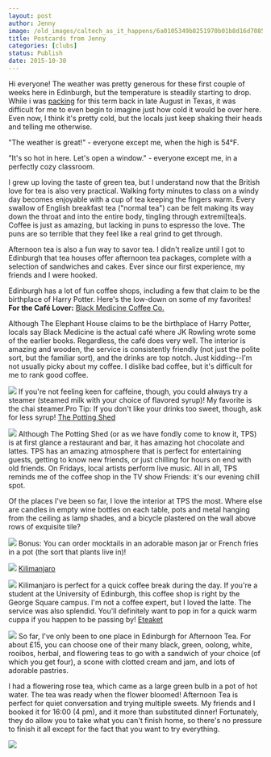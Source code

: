 ```yaml
---
layout: post
author: Jenny
image: /old_images/caltech_as_it_happens/6a0105349b8251970b01b8d16d7085970c.jpg
title: Postcards from Jenny
categories: [clubs]
status: Publish
date: 2015-10-30
---
```


Hi everyone!
The weather was pretty generous for these first couple of weeks here in Edinburgh, but the temperature is steadily starting to drop. While i was [packing](https://caltech.typepad.com/caltech_as_it_happens/2015/09/final-the-post-where-im-about-to-become-a-pretentious-study-abroad-kid.html) for this term back in late August in Texas, it was difficult for me to even begin to imagine just how cold it would be over here. Even now, I think it's pretty cold, but the locals just keep shaking their heads and telling me otherwise.

"The weather is great!" - everyone except me, when the high is 54°F.

"It's so hot in here. Let's open a window." - everyone except me, in a perfectly cozy classroom.

I grew up loving the taste of green tea, but I understand now that the British love for tea is also very practical. Walking forty minutes to class on a windy day becomes enjoyable with a cup of tea keeping the fingers warm. Every swallow of English breakfast tea ("normal tea") can be felt making its way down the throat and into the entire body, tingling through extremi[tea]s. Coffee is just as amazing, but lacking in puns to espresso the love. The puns are so terrible that they feel like a real grind to get through.

Afternoon tea is also a fun way to savor tea. I didn't realize until I got to Edinburgh that tea houses offer afternoon tea packages, complete with a selection of sandwiches and cakes. Ever since our first experience, my friends and I were hooked.

Edinburgh has a lot of fun coffee shops, including a few that claim to be the birthplace of Harry Potter. Here's the low-down on some of my favorites!
**For the Café Lover:**
[Black Medicine Coffee Co.](https://www.blackmed.co.uk/)

Although The Elephant House claims to be the birthplace of Harry Potter, locals say Black Medicine is the actual café where JK Rowling wrote some of the earlier books. Regardless, the café does very well. The interior is amazing and wooden, the service is consistently friendly (not just the polite sort, but the familiar sort), and the drinks are top notch. Just kidding--I'm not usually picky about my coffee. I dislike bad coffee, but it's difficult for me to rank good coffee.


![](/old_images/caltech_as_it_happens/6a0105349b8251970b01b7c7e316f5970b.jpg)
If you're not feeling keen for caffeine, though, you could always try a steamer (steamed milk with your choice of flavored syrup)! My favorite is the chai steamer.Pro Tip: If you don't like your drinks too sweet, though, ask for less syrup!
[The Potting Shed](https://www.thepottingshededinburgh.co.uk/)


![](/old_images/6a0105349b8251970b01b8d16cdffc970c-500wi.jpg)
Although The Potting Shed (or as we have fondly come to know it, TPS) is at first glance a restaurant and bar, it has amazing hot chocolate and lattes. TPS has an amazing atmosphere that is perfect for entertaining guests, getting to know new friends, or just chilling for hours on end with old friends. On Fridays, local artists perform live music. All in all, TPS reminds me of the coffee shop in the TV show Friends: it's our evening chill spot.

Of the places I've been so far, I love the interior at TPS the most. Where else are candles in empty wine bottles on each table, pots and metal hanging from the ceiling as lamp shades, and a bicycle plastered on the wall above rows of exquisite tile?


![](/old_images/6a0105349b8251970b01b7c7e3123c970b-500wi.jpg)
Bonus: You can order mocktails in an adorable mason jar or French fries in a pot (the sort that plants live in)!


![](/old_images/caltech_as_it_happens/6a0105349b8251970b01b7c7e31216970b.png)
[Kilimanjaro](https://edinburghcoffeelovers.blogspot.co.uk/2015/02/kilimanjaro.html)


![](/old_images/6a0105349b8251970b01b7c7e31233970b-500wi.jpg)
Kilimanjaro is perfect for a quick coffee break during the day. If you're a student at the University of Edinburgh, this coffee shop is right by the George Square campus. I'm not a coffee expert, but I loved the latte. The service was also splendid. You'll definitely want to pop in for a quick warm cuppa if you happen to be passing by!
[Eteaket](https://www.eteaket.co.uk/tea-room-afternoon-tea-edinburgh/menus/)


![](/old_images/caltech_as_it_happens/6a0105349b8251970b01bb0886e9d5970d.jpg)
So far, I've only been to one place in Edinburgh for Afternoon Tea. For about £15, you can choose one of their many black, green, oolong, white, rooibos, herbal, and flowering teas to go with a sandwich of your choice (of which you get four), a scone with clotted cream and jam, and lots of adorable pastries.

I had a flowering rose tea, which came as a large green bulb in a pot of hot water. The tea was ready when the flower bloomed!
Afternoon Tea is perfect for quiet conversation and trying multiple sweets. My friends and I booked it for 16:00 (4 pm), and it more than substituted dinner! Fortunately, they do allow you to take what you can't finish home, so there's no pressure to finish it all except for the fact that you want to try everything.


![](/old_images/6a0105349b8251970b01b7c7e31c3b970b-500wi.jpg)
